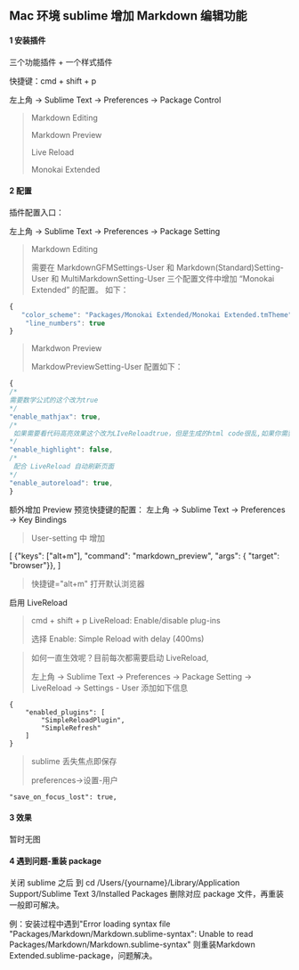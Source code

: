 ## Mac 环境 sublime 增加 Markdown 编辑功能

#### 1 安装插件

三个功能插件 + 一个样式插件

快捷键：cmd + shift + p 

左上角 -> Sublime Text -> Preferences -> Package Control

> Markdown Editing
> 
> Markdown Preview
> 
> Live Reload
> 
> Monokai Extended
> 

#### 2 配置

插件配置入口：

左上角 -> Sublime Text -> Preferences -> Package Setting

> Markdown Editing
> 
> 需要在 MarkdownGFMSettings-User 和 Markdown(Standard)Setting-User 和 MultiMarkdownSetting-User 三个配置文件中增加 “Monokai Extended” 的配置。
> 如下：

```js
{
   "color_scheme": "Packages/Monokai Extended/Monokai Extended.tmTheme",
    "line_numbers": true
}
```

> Markdwon Preview
> 
> MarkdowPreviewSetting-User 配置如下：

```js
{ 
/*
需要数学公式的这个改为true
*/
"enable_mathjax": true,
/* 
 如果需要看代码高亮效果这个改为LIveReloadtrue，但是生成的html code很乱,如果你需要转出干净的html，发布网站上有自定的高亮模板，直接改为false
*/
"enable_highlight": false,
/*
 配合 LiveReload 自动刷新页面
*/
"enable_autoreload": true,
}
```

额外增加 Preview 预览快捷键的配置：
左上角 -> Sublime Text -> Preferences -> Key Bindings

> User-setting 中 增加
> 
[
    {"keys": ["alt+m"], "command": "markdown_preview", "args": { "target": "browser"}},
]
>
> 快捷键="alt+m" 打开默认浏览器

启用 LiveReload

> cmd + shift + p 
> LiveReload: Enable/disable plug-ins
> 
> 选择 Enable: Simple Reload with delay (400ms)

> 如何一直生效呢？目前每次都需要启动 LiveReload, 
> 
> 左上角 -> Sublime Text -> Preferences -> Package Setting -> LiveReload -> Settings - User 添加如下信息
```
{
    "enabled_plugins": [
        "SimpleReloadPlugin",
        "SimpleRefresh"
    ]
}
```
> 
> sublime 丢失焦点即保存
> 
> preferences->设置-用户
```
"save_on_focus_lost": true,
```
> 

#### 3 效果

暂时无图


#### 4 遇到问题-重装 package

关闭 sublime 之后 到 cd /Users/{yourname}/Library/Application Support/Sublime Text 3/Installed Packages 删除对应 package 文件，再重装一般即可解决。

例：安装过程中遇到"Error loading syntax file "Packages/Markdown/Markdown.sublime-syntax": Unable to read Packages/Markdown/Markdown.sublime-syntax"
则重装Markdown Extended.sublime-package，问题解决。
